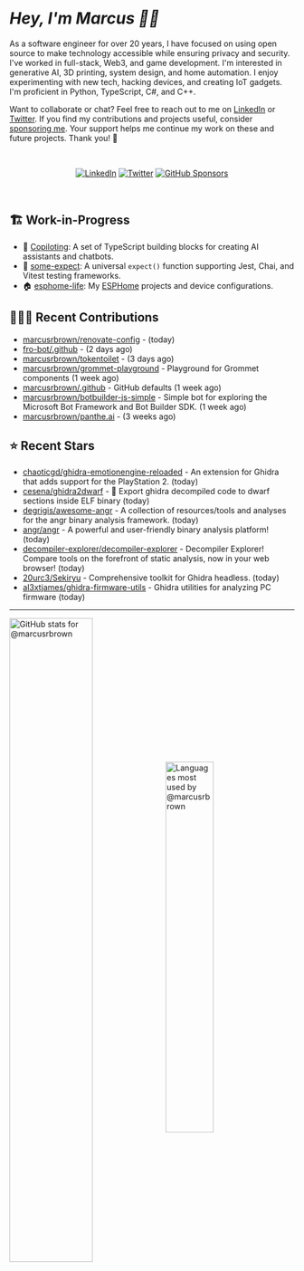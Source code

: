 # <em>Hey, I'm Marcus <span title="✌🏽 & ❤️">👋🏽</span></em>

As a software engineer for over 20 years, I have focused on using open source to make technology accessible while ensuring privacy and security. I've worked in full-stack, Web3, and game development. I'm interested in generative AI, 3D printing, system design, and home automation. I enjoy experimenting with new tech, hacking devices, and creating IoT gadgets. I'm proficient in Python, TypeScript, C#, and C++.

Want to collaborate or chat? Feel free to reach out to me on [LinkedIn][linkedin] or [Twitter][twitter]. If you find my contributions and projects useful, consider [sponsoring me][gh-sponsors]. Your support helps me continue my work on these and future projects. Thank you! 🖤

<br>
<div align='center'>

[![LinkedIn](https://img.shields.io/badge/LinkedIn-blue?style=for-the-badge&logo=linkedin)][linkedin]
[![Twitter](https://img.shields.io/badge/Twitter-blue?style=for-the-badge&logo=twitter&label)][twitter]
[![GitHub Sponsors](https://img.shields.io/github/sponsors/marcusrbrown?style=for-the-badge&logo=github-sponsors)
][gh-sponsors]

</div>
<br>

[gh-sponsors]: https://github.com/sponsors/marcusrbrown "@marcusrbrown | GitHub Sponsors"
[twitter]: https://twitter.com/mrossbrown "@mrossbrown | Twitter"
[linkedin]: https://www.linkedin.com/in/marcusrbrown "@marcusrbrown | LinkedIn"

## 🏗️ Work-in-Progress

- 🤖 [Copiloting](https://github.com/marcusrbrown/copiloting): A set of TypeScript building blocks for creating AI assistants and chatbots.
- 🧪 [some-expect](https://github.com/marcusrbrown/some-expect): A universal `expect()` function supporting Jest, Chai, and Vitest testing frameworks.
- 🏠 [esphome-life](https://github.com/marcusrbrown/esphome-life): My [ESPHome](https://esphome.io/) projects and device configurations.

## 👨🏽‍💻 Recent Contributions

- [marcusrbrown/renovate-config](https://github.com/marcusrbrown/renovate-config) -  (today)
- [fro-bot/.github](https://github.com/fro-bot/.github) -  (2 days ago)
- [marcusrbrown/tokentoilet](https://github.com/marcusrbrown/tokentoilet) -  (3 days ago)
- [marcusrbrown/grommet-playground](https://github.com/marcusrbrown/grommet-playground) - Playground for Grommet components (1 week ago)
- [marcusrbrown/.github](https://github.com/marcusrbrown/.github) - GitHub defaults (1 week ago)
- [marcusrbrown/botbuilder-js-simple](https://github.com/marcusrbrown/botbuilder-js-simple) - Simple bot for exploring the Microsoft Bot Framework and Bot Builder SDK. (1 week ago)
- [marcusrbrown/panthe.ai](https://github.com/marcusrbrown/panthe.ai) -  (3 weeks ago)

## ⭐ Recent Stars

- [chaoticgd/ghidra-emotionengine-reloaded](https://github.com/chaoticgd/ghidra-emotionengine-reloaded) -  An extension for Ghidra that adds support for the PlayStation 2.  (today)
- [cesena/ghidra2dwarf](https://github.com/cesena/ghidra2dwarf) - 🐉 Export ghidra decompiled code to dwarf sections inside ELF binary (today)
- [degrigis/awesome-angr](https://github.com/degrigis/awesome-angr) - A collection of resources/tools and analyses for the angr binary analysis framework. (today)
- [angr/angr](https://github.com/angr/angr) - A powerful and user-friendly binary analysis platform! (today)
- [decompiler-explorer/decompiler-explorer](https://github.com/decompiler-explorer/decompiler-explorer) - Decompiler Explorer! Compare tools on the forefront of static analysis, now in your web browser! (today)
- [20urc3/Sekiryu](https://github.com/20urc3/Sekiryu) - Comprehensive toolkit for Ghidra headless. (today)
- [al3xtjames/ghidra-firmware-utils](https://github.com/al3xtjames/ghidra-firmware-utils) - Ghidra utilities for analyzing PC firmware (today)

---
<img align='center' width='54%' alt='GitHub stats for @marcusrbrown' src='https://github-readme-stats.vercel.app/api?username=marcusrbrown&show_icons=true&theme=dark&include_all_commits=true&count_private=true'>
<img align='center' width='41%' alt='Languages most used by @marcusrbrown' src='https://github-readme-stats.vercel.app/api/top-langs/?username=marcusrbrown&layout=compact&theme=dark&include_all_commits=true&count_private=true'>
